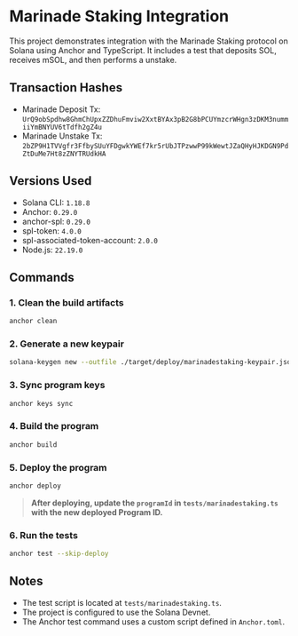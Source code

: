 # Marinade Staking Integration

This project demonstrates integration with the Marinade Staking protocol on Solana using Anchor and TypeScript. It includes a test that deposits SOL, receives mSOL, and then performs a unstake.

## Transaction Hashes

- Marinade Deposit Tx:  
  `UrQ9obSpdhw8GhmChUpxZZDhuFmviw2XxtBYAx3pB2G8bPCUYmzcrWHgn3zDKM3nummiiYmBNYUV6tTdfh2gZ4u`
- Marinade Unstake Tx:  
  `2bZP9H1TVVgfr3FfbySUuYFDgwkYWEf7kr5rUbJTPzwwP99kWewtJZaQHyHJKDGN9PdZtDuMe7Ht8zZNYTRUdkHA`

## Versions Used

- Solana CLI: `1.18.8`
- Anchor: `0.29.0`
- anchor-spl: `0.29.0`
- spl-token: `4.0.0`
- spl-associated-token-account: `2.0.0`
- Node.js: `22.19.0`

## Commands

### 1. Clean the build artifacts

```bash
anchor clean
```

### 2. Generate a new keypair

```bash
solana-keygen new --outfile ./target/deploy/marinadestaking-keypair.json --force
```

### 3. Sync program keys

```bash
anchor keys sync
```

### 4. Build the program

```bash
anchor build
```

### 5. Deploy the program

```bash
anchor deploy
```

> **After deploying, update the `programId` in `tests/marinadestaking.ts` with the new deployed Program ID.**

### 6. Run the tests

```bash
anchor test --skip-deploy
```

## Notes

- The test script is located at `tests/marinadestaking.ts`.
- The project is configured to use the Solana Devnet.
- The Anchor test command uses a custom script defined in `Anchor.toml`.
